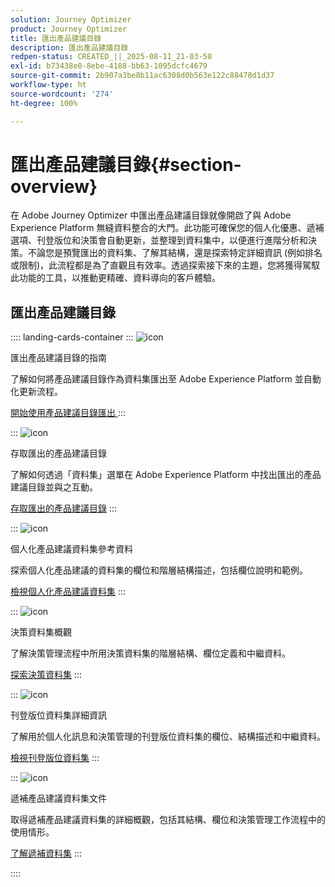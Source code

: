 ```yaml
---
solution: Journey Optimizer
product: Journey Optimizer
title: 匯出產品建議目錄
description: 匯出產品建議目錄
redpen-status: CREATED_||_2025-08-11_21-03-50
exl-id: b73438e0-8ebe-4188-bb63-1095dcfc4679
source-git-commit: 2b907a3be8b11ac6308d0b563e122c88478d1d37
workflow-type: ht
source-wordcount: '274'
ht-degree: 100%

---
```


# 匯出產品建議目錄{#section-overview}

在 Adobe Journey Optimizer 中匯出產品建議目錄就像開啟了與 Adobe Experience Platform 無縫資料整合的大門。此功能可確保您的個人化優惠、遞補選項、刊登版位和決策會自動更新，並整理到資料集中，以便進行進階分析和決策。不論您是預覽匯出的資料集、了解其結構，還是探索特定詳細資訊 (例如排名或限制)，此流程都是為了直觀且有效率。透過探索接下來的主題，您將獲得駕馭此功能的工具，以推動更精確、資料導向的客戶體驗。

## 匯出產品建議目錄

:::: landing-cards-container
:::
![icon](https://cdn.experienceleague.adobe.com/icons/circle-play.svg)

匯出產品建議目錄的指南

了解如何將產品建議目錄作為資料集匯出至 Adobe Experience Platform 並自動化更新流程。

[開始使用產品建議目錄匯出  ](../using/offers/export-catalog/get-started-export.md)
:::

:::
![icon](https://cdn.experienceleague.adobe.com/icons/list-check.svg)

存取匯出的產品建議目錄

了解如何透過「資料集」選單在 Adobe Experience Platform 中找出匯出的產品建議目錄並與之互動。

[存取匯出的產品建議目錄](../using/offers/export-catalog/access-dataset.md)
:::

:::
![icon](https://cdn.experienceleague.adobe.com/icons/code-branch.svg)

個人化產品建議資料集參考資料

探索個人化產品建議的資料集的欄位和階層結構描述，包括欄位說明和範例。

[檢視個人化產品建議資料集](../using/offers/export-catalog/export-offers.md)
:::

:::
![icon](https://cdn.experienceleague.adobe.com/icons/code-branch.svg)

決策資料集概觀

了解決策管理流程中所用決策資料集的階層結構、欄位定義和中繼資料。

[探索決策資料集](../using/offers/export-catalog/export-decisions.md)
:::

:::
![icon](https://cdn.experienceleague.adobe.com/icons/puzzle-piece.svg)

刊登版位資料集詳細資訊

了解用於個人化訊息和決策管理的刊登版位資料集的欄位、結構描述和中繼資料。

[檢視刊登版位資料集](../using/offers/export-catalog/export-placements.md)
:::

:::
![icon](https://cdn.experienceleague.adobe.com/icons/puzzle-piece.svg)

遞補產品建議資料集文件

取得遞補產品建議資料集的詳細概觀，包括其結構、欄位和決策管理工作流程中的使用情形。

[了解遞補資料集](../using/offers/export-catalog/export-fallback.md)
:::

::::
